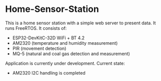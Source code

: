 # Home-Sensor-Station

This is a home sensor station with a simple web server to present data. It runs FreeRTOS. It consists of:
- ESP32-DevKitC-32D WiFi + BT 4.2 
- AM2320 (temperature and humidity measurement)
- PIR (movement detection)
- MQ-5 (natural and coal gas detection and measurement)

Application is currently under development. Current state:
- AM2320 I2C handling is completed
